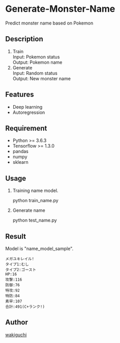 # Generate-Monster-Name

Predict monster name based on Pokemon

## Description

1. Train  
Input: Pokemon status  
Output: Pokemon name  
2. Generate  
Input: Random status  
Output: New monster name  

## Features

- Deep learning
- Autoregression

## Requirement

- Python >= 3.6.3
- Tensorflow >= 1.3.0
- pandas
- numpy
- sklearn

## Usage

1. Training name model.

    python train_name.py

2. Generate name  

    python test_name.py

## Result

Model is "name_model_sample".  

    メガユキレイル!  
    タイプ1:むし  
    タイプ2:ゴースト  
    HP:16  
    攻撃:116  
    防御:76  
    特攻:92  
    特防:84  
    素早:107  
    合計:491(C+ランク!)  

## Author

[wakiguchi](http://www.sp.nitech.ac.jp/~wakiguchi/)
